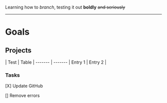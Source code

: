 Learning how to *branch*, testing it out **boldly** ~~and seriously~~

---

# Goals

## Projects
| Test | Table | ------- | ------- | Entry 1 | Entry 2 |  
### Tasks

[X] Update GitHub

[] Remove errors
<!---
AlexBETreece/AlexBETreece is a ✨ special ✨ repository because its `README.md` (this file) appears on your GitHub profile.
You can click the Preview link to take a look at your changes.
--->
